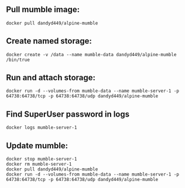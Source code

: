## Pull mumble image:
```
docker pull dandyd449/alpine-mumble
```

## Create named storage:
```
docker create -v /data --name mumble-data dandyd449/alpine-mumble /bin/true
```

## Run and attach storage:
```
docker run -d --volumes-from mumble-data --name mumble-server-1 -p 64738:64738/tcp -p 64738:64738/udp dandyd449/alpine-mumble
```

## Find SuperUser password in logs
```
docker logs mumble-server-1
```

## Update mumble:
```
docker stop mumble-server-1
docker rm mumble-server-1
docker pull dandyd449/alpine-mumble
docker run -d --volumes-from mumble-data --name mumble-server-1 -p 64738:64738/tcp -p 64738:64738/udp dandyd449/alpine-mumble
```
